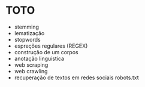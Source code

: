 # TOTO

- stemming
- lematização
- stopwords
- espreções regulares (REGEX)
- construção de um corpos
- anotação linguistica
- web scraping
- web crawling
- recuperação de textos em redes sociais
robots.txt